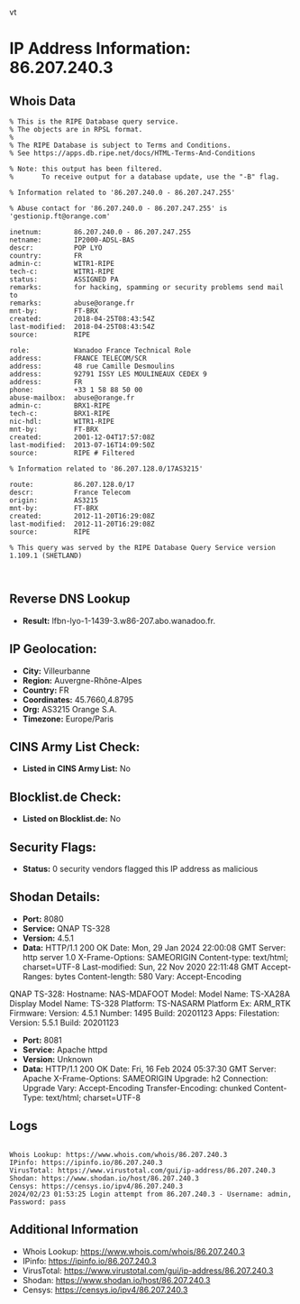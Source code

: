 vt
# IP Address Information: 86.207.240.3

## Whois Data
```
% This is the RIPE Database query service.
% The objects are in RPSL format.
%
% The RIPE Database is subject to Terms and Conditions.
% See https://apps.db.ripe.net/docs/HTML-Terms-And-Conditions

% Note: this output has been filtered.
%       To receive output for a database update, use the "-B" flag.

% Information related to '86.207.240.0 - 86.207.247.255'

% Abuse contact for '86.207.240.0 - 86.207.247.255' is 'gestionip.ft@orange.com'

inetnum:        86.207.240.0 - 86.207.247.255
netname:        IP2000-ADSL-BAS
descr:          POP LYO
country:        FR
admin-c:        WITR1-RIPE
tech-c:         WITR1-RIPE
status:         ASSIGNED PA
remarks:        for hacking, spamming or security problems send mail to
remarks:        abuse@orange.fr
mnt-by:         FT-BRX
created:        2018-04-25T08:43:54Z
last-modified:  2018-04-25T08:43:54Z
source:         RIPE

role:           Wanadoo France Technical Role
address:        FRANCE TELECOM/SCR
address:        48 rue Camille Desmoulins
address:        92791 ISSY LES MOULINEAUX CEDEX 9
address:        FR
phone:          +33 1 58 88 50 00
abuse-mailbox:  abuse@orange.fr
admin-c:        BRX1-RIPE
tech-c:         BRX1-RIPE
nic-hdl:        WITR1-RIPE
mnt-by:         FT-BRX
created:        2001-12-04T17:57:08Z
last-modified:  2013-07-16T14:09:50Z
source:         RIPE # Filtered

% Information related to '86.207.128.0/17AS3215'

route:          86.207.128.0/17
descr:          France Telecom
origin:         AS3215
mnt-by:         FT-BRX
created:        2012-11-20T16:29:08Z
last-modified:  2012-11-20T16:29:08Z
source:         RIPE

% This query was served by the RIPE Database Query Service version 1.109.1 (SHETLAND)



```
## Reverse DNS Lookup
- **Result:** lfbn-lyo-1-1439-3.w86-207.abo.wanadoo.fr.

## IP Geolocation:
- **City:** Villeurbanne
- **Region:** Auvergne-Rhône-Alpes
- **Country:** FR
- **Coordinates:** 45.7660,4.8795
- **Org:** AS3215 Orange S.A.
- **Timezone:** Europe/Paris

## CINS Army List Check:
- **Listed in CINS Army List:** 
No

## Blocklist.de Check:
- **Listed on Blocklist.de:** 
No

## Security Flags:
- **Status:** 0 security vendors flagged this IP address as malicious

## Shodan Details:
- **Port:** 8080
- **Service:** QNAP TS-328
- **Version:** 4.5.1
- **Data:** HTTP/1.1 200 OK
Date: Mon, 29 Jan 2024 22:00:08 GMT
Server: http server 1.0
X-Frame-Options: SAMEORIGIN
Content-type: text/html; charset=UTF-8
Last-modified: Sun, 22 Nov 2020 22:11:48 GMT
Accept-Ranges: bytes
Content-length: 580
Vary: Accept-Encoding


QNAP TS-328:
  Hostname: NAS-MDAFOOT
  Model:
    Model Name: TS-XA28A
    Display Model Name: TS-328
    Platform: TS-NASARM
    Platform Ex: ARM_RTK
  Firmware:
    Version: 4.5.1
    Number: 1495
    Build: 20201123
  Apps:
    Filestation:
      Version: 5.5.1
      Build: 20201123


- **Port:** 8081
- **Service:** Apache httpd
- **Version:** Unknown
- **Data:** HTTP/1.1 200 OK
Date: Fri, 16 Feb 2024 05:37:30 GMT
Server: Apache
X-Frame-Options: SAMEORIGIN
Upgrade: h2
Connection: Upgrade
Vary: Accept-Encoding
Transfer-Encoding: chunked
Content-Type: text/html; charset=UTF-8



## Logs
```

Whois Lookup: https://www.whois.com/whois/86.207.240.3
IPinfo: https://ipinfo.io/86.207.240.3
VirusTotal: https://www.virustotal.com/gui/ip-address/86.207.240.3
Shodan: https://www.shodan.io/host/86.207.240.3
Censys: https://censys.io/ipv4/86.207.240.3
2024/02/23 01:53:25 Login attempt from 86.207.240.3 - Username: admin, Password: pass

```
## Additional Information
- Whois Lookup: https://www.whois.com/whois/86.207.240.3
- IPinfo: https://ipinfo.io/86.207.240.3
- VirusTotal: https://www.virustotal.com/gui/ip-address/86.207.240.3
- Shodan: https://www.shodan.io/host/86.207.240.3
- Censys: https://censys.io/ipv4/86.207.240.3

